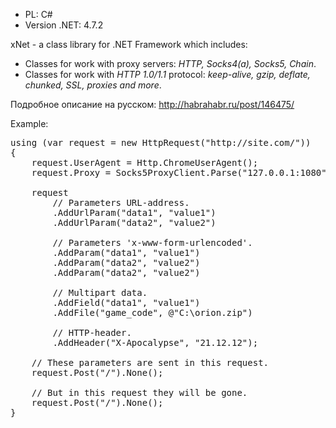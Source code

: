 ﻿* PL: C#
* Version .NET: 4.7.2

xNet - a class library for .NET Framework which includes:
* Classes for work with proxy servers: _HTTP, Socks4(a), Socks5, Chain_.
* Classes for work with *HTTP 1.0/1.1* protocol: _keep-alive, gzip, deflate, chunked, SSL, proxies and more_.

Подробное описание на русском: http://habrahabr.ru/post/146475/ <br />

Example:
<pre>
using (var request = new HttpRequest("http://site.com/"))
{
    request.UserAgent = Http.ChromeUserAgent();
	request.Proxy = Socks5ProxyClient.Parse("127.0.0.1:1080");

    request
        // Parameters URL-address.
        .AddUrlParam("data1", "value1")
        .AddUrlParam("data2", "value2")

        // Parameters 'x-www-form-urlencoded'.
        .AddParam("data1", "value1")
        .AddParam("data2", "value2")
        .AddParam("data2", "value2")

        // Multipart data.
        .AddField("data1", "value1")
        .AddFile("game_code", @"C:\orion.zip")

        // HTTP-header.
        .AddHeader("X-Apocalypse", "21.12.12");
		
    // These parameters are sent in this request.
    request.Post("/").None();

    // But in this request they will be gone.
    request.Post("/").None();
}
</pre>
